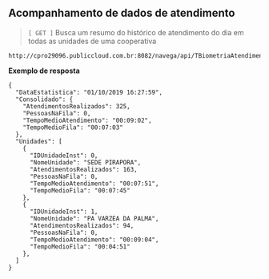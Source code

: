 ## Acompanhamento de dados de atendimento

> `[ GET ]`  Busca um resumo do histórico de atendimento do dia em todas as unidades de uma cooperativa

```
http://cpro29096.publiccloud.com.br:8082/navega/api/TBiometriaAtendimento/EstatisticaResumo
```

**Exemplo de resposta**

```
{
  "DataEstatistica": "01/10/2019 16:27:59",
  "Consolidado": {
    "AtendimentosRealizados": 325,
    "PessoasNaFila": 0,
    "TempoMedioAtendimento": "00:09:02",
    "TempoMedioFila": "00:07:03"
  },
  "Unidades": [
    {
      "IDUnidadeInst": 0,
      "NomeUnidade": "SEDE PIRAPORA",
      "AtendimentosRealizados": 163,
      "PessoasNaFila": 0,
      "TempoMedioAtendimento": "00:07:51",
      "TempoMedioFila": "00:07:45"
    },
    {
      "IDUnidadeInst": 1,
      "NomeUnidade": "PA VARZEA DA PALMA",
      "AtendimentosRealizados": 94,
      "PessoasNaFila": 0,
      "TempoMedioAtendimento": "00:09:04",
      "TempoMedioFila": "00:04:51"
    },
  ]
}
```